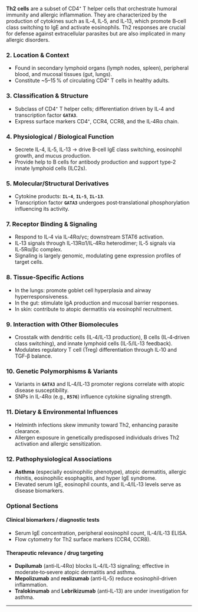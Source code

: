 **Th2 cells** are a subset of CD4⁺ T helper cells that orchestrate humoral immunity and allergic inflammation.  They are characterized by the production of cytokines such as IL‑4, IL‑5, and IL‑13, which promote B‑cell class switching to IgE and activate eosinophils.  Th2 responses are crucial for defense against extracellular parasites but are also implicated in many allergic disorders.

### 2. Location & Context
- Found in secondary lymphoid organs (lymph nodes, spleen), peripheral blood, and mucosal tissues (gut, lungs).  
- Constitute ~5–15 % of circulating CD4⁺ T cells in healthy adults.

### 3. Classification & Structure
- Subclass of CD4⁺ T helper cells; differentiation driven by IL‑4 and transcription factor **`GATA3`**.  
- Express surface markers CD4⁺, CCR4, CCR8, and the IL‑4Rα chain.

### 4. Physiological / Biological Function
- Secrete IL‑4, IL‑5, IL‑13 → drive B‑cell IgE class switching, eosinophil growth, and mucus production.  
- Provide help to B cells for antibody production and support type‑2 innate lymphoid cells (ILC2s).

### 5. Molecular/Structural Derivatives
- Cytokine products: **`IL‑4`**, **`IL‑5`**, **`IL‑13`**.  
- Transcription factor **`GATA3`** undergoes post‑translational phosphorylation influencing its activity.

### 7. Receptor Binding & Signaling
- Respond to IL‑4 via IL‑4Rα/γc; downstream STAT6 activation.  
- IL‑13 signals through IL‑13Rα1/IL‑4Rα heterodimer; IL‑5 signals via IL‑5Rα/βc complex.  
- Signaling is largely genomic, modulating gene expression profiles of target cells.

### 8. Tissue‑Specific Actions
- In the lungs: promote goblet cell hyperplasia and airway hyperresponsiveness.  
- In the gut: stimulate IgA production and mucosal barrier responses.  
- In skin: contribute to atopic dermatitis via eosinophil recruitment.

### 9. Interaction with Other Biomolecules
- Crosstalk with dendritic cells (IL‑4/IL‑13 production), B cells (IL‑4‑driven class switching), and innate lymphoid cells (IL‑5/IL‑13 feedback).  
- Modulates regulatory T cell (Treg) differentiation through IL‑10 and TGF‑β balance.

### 10. Genetic Polymorphisms & Variants
- Variants in **`GATA3`** and IL‑4/IL‑13 promoter regions correlate with atopic disease susceptibility.  
- SNPs in IL‑4Rα (e.g., **`R576`**) influence cytokine signaling strength.

### 11. Dietary & Environmental Influences
- Helminth infections skew immunity toward Th2, enhancing parasite clearance.  
- Allergen exposure in genetically predisposed individuals drives Th2 activation and allergic sensitization.

### 12. Pathophysiological Associations
- **Asthma** (especially eosinophilic phenotype), atopic dermatitis, allergic rhinitis, eosinophilic esophagitis, and hyper IgE syndrome.  
- Elevated serum IgE, eosinophil counts, and IL‑4/IL‑13 levels serve as disease biomarkers.

### Optional Sections

#### Clinical biomarkers / diagnostic tests
- Serum IgE concentration, peripheral eosinophil count, IL‑4/IL‑13 ELISA.  
- Flow cytometry for Th2 surface markers (CCR4, CCR8).

#### Therapeutic relevance / drug targeting
- **Dupilumab** (anti‑IL‑4Rα) blocks IL‑4/IL‑13 signaling; effective in moderate‑to‑severe atopic dermatitis and asthma.  
- **Mepolizumab** and **reslizumab** (anti‑IL‑5) reduce eosinophil-driven inflammation.  
- **Tralokinumab** and **Lebrikizumab** (anti‑IL‑13) are under investigation for asthma.

---
